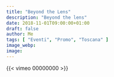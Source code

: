 ```yaml
---
title: "Beyond the Lens"
description: "Beyond the lens"
date: 2018-11-01T09:00:00+01:00
draft: false
author: Me
tags: [ "Eventi", "Promo", "Toscana" ]
image_webp:
image:
---
```


{{< vimeo 00000000 >}}
